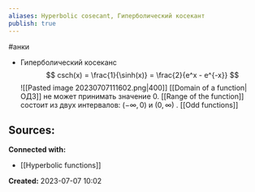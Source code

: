 ```yaml
---
aliases: Hyperbolic cosecant, Гиперболический косекант
publish: true
---
```

#анки



- Гиперболический косеканс 
  $$
  csch(x) = \frac{1}{\sinh(x)} = \frac{2}{e^x - e^{-x}}
  $$
![[Pasted image 20230707111602.png|400]]
   [[Domain of a function|ОДЗ]] не может принимать значение 0. [[Range of the function]] состоит из двух интервалов: $(-\infty, 0)$ и $(0, \infty)$ . [[Odd functions]]




**Sources:**
- 


**Connected with:**
- [[Hyperbolic functions]]



**Created:** 2023-07-07 10:02